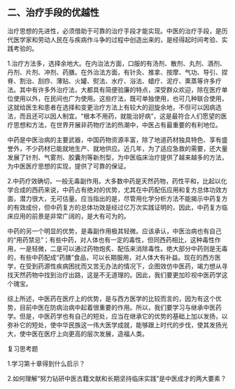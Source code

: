 ## 二、治疗手段的优越性

治疗思想的先进性，必须借助于可靠的治疗手段才能实现。中医的治疗手段，是历代医学家和劳动人民在与疾病作斗争的过程中创造出来的，是经得起时间考验、实践考验的。

1.治疗方法多，选择余地大。在内治法方面，口服的有汤剂、散剂、丸剂、酒剂、丹剂、片剂、冲剂、药膳。在外治法方面，有针灸、推拿、按摩、气功、导引、捏脊、割治、刮痧、薄贴、火罐、熨法、水疗、浴法、蜡疗、泥疗、熏蒸等许多疗法。其中有许多外治疗法，大都具有简便验廉的特点，深受群众欢迎，除在医疗单位使用以外，在民间也广为使用。这些疗法，既可单独使用，也可几种联合使用，这就给医生和患者在选择和变更治疗方法上有较大的迴旋余地，不但可以因病选法，而且还可以因人制宜。“根本不用药，就能治好病”，这是最符合人们愿望的医疗思想和方法，在世界开展非药物疗法的热潮中，中医占有最重要的有利地位。

中药是中医治病的主要武器，中国药物资源丰富，除了地道药材独具特色、享有盛誉外，不少药材已能就地生产、就地供应。近几年，为了适应急救的需要，还大量发展了针剂、气雾剂、胶囊剂等新剂型，为中医临床治疗提供了越来越多的方法，为中医医疗思想的实现，提供了可靠的保证。

2.中药疗效确切，一般无毒副作用。大多数中药是天然药物，药性平和，比起以化学合成的西药来说，中药占有绝对的优势，尤其在中药配伍应用和复方总体功效方面，潜力很大，无可估量。应当指出的是，尽管用化学分析方法不能揭示中药复方的有效成份，但中药复方的总体功效是经过亿万次实践证明的，因此，中药复方临床应用的前景是非常广阔的，是大有可为的。

中药的另一个明显的优势，是毒副作用极其轻微。应该承认，中医治病也有自己的“用药禁忌”；有些中药，对人体也有一定的毒性，但同西药相比，这种毒性作用，一是轻微，二是可以通过药物炮炙、配伍来消除毒性。绝大部分中药则是无毒的，有些中药配成“药膳”食品，可以长期服用，对人体大有补益。现在的西方医学，在受到药源性疾病困扰而又苦无办法的情况下，企图效仿中医药，竭力想从寻找天然药物中找到治疗出路，这是不无道理的。因此，我们要更加珍视中医药学这个瑰宝。

综上所述，中医药在医疗上的优势，是与西方医学的比较而言的，因为有这个优势，目前中医在防病治病中起着很重要的作用。所以，我们要学习与继承中医药学。但是，中医药学也有自己的短处，应当在继承它的优势的基础上加以发扬，以弥补它的短处，使中华民族这一伟大医学成就，能够跟上时代的步伐，使其发扬光大，使中医在医疗上向更高的层次发展，造福人类。

复习思考题

1.学习第十章得到什么启示？

2.如何理解“努力钻研中医古籍文献和长期坚持临床实践”是中医成才的两大要素？
